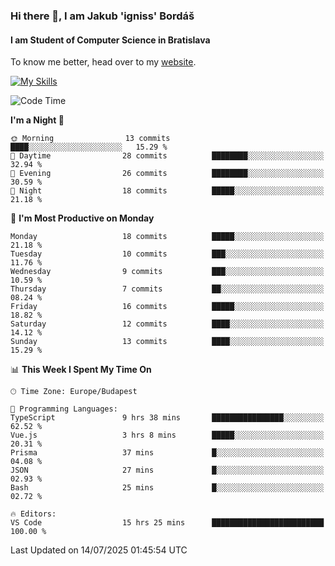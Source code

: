 ### Hi there 👋, I am Jakub 'igniss' Bordáš

#### I am Student of Computer Science in Bratislava
To know me better, head over to my [website](https://bordas.sk).

[![My Skills](https://skillicons.dev/icons?i=js,typescript,html,css,figma,svelte,vue,next,postgresql,nest,express,nodejs)](https://bordas.sk)


<!--START_SECTION:waka-->
![Code Time](http://img.shields.io/badge/Code%20Time-1%2C989%20hrs%2039%20mins-blue)

**I'm a Night 🦉** 

```text
🌞 Morning                13 commits          ████░░░░░░░░░░░░░░░░░░░░░   15.29 % 
🌆 Daytime                28 commits          ████████░░░░░░░░░░░░░░░░░   32.94 % 
🌃 Evening                26 commits          ████████░░░░░░░░░░░░░░░░░   30.59 % 
🌙 Night                  18 commits          █████░░░░░░░░░░░░░░░░░░░░   21.18 % 
```
📅 **I'm Most Productive on Monday** 

```text
Monday                   18 commits          █████░░░░░░░░░░░░░░░░░░░░   21.18 % 
Tuesday                  10 commits          ███░░░░░░░░░░░░░░░░░░░░░░   11.76 % 
Wednesday                9 commits           ███░░░░░░░░░░░░░░░░░░░░░░   10.59 % 
Thursday                 7 commits           ██░░░░░░░░░░░░░░░░░░░░░░░   08.24 % 
Friday                   16 commits          █████░░░░░░░░░░░░░░░░░░░░   18.82 % 
Saturday                 12 commits          ████░░░░░░░░░░░░░░░░░░░░░   14.12 % 
Sunday                   13 commits          ████░░░░░░░░░░░░░░░░░░░░░   15.29 % 
```


📊 **This Week I Spent My Time On** 

```text
🕑︎ Time Zone: Europe/Budapest

💬 Programming Languages: 
TypeScript               9 hrs 38 mins       ████████████████░░░░░░░░░   62.52 % 
Vue.js                   3 hrs 8 mins        █████░░░░░░░░░░░░░░░░░░░░   20.31 % 
Prisma                   37 mins             █░░░░░░░░░░░░░░░░░░░░░░░░   04.08 % 
JSON                     27 mins             █░░░░░░░░░░░░░░░░░░░░░░░░   02.93 % 
Bash                     25 mins             █░░░░░░░░░░░░░░░░░░░░░░░░   02.72 % 

🔥 Editors: 
VS Code                  15 hrs 25 mins      █████████████████████████   100.00 % 
```


 Last Updated on 14/07/2025 01:45:54 UTC
<!--END_SECTION:waka-->
